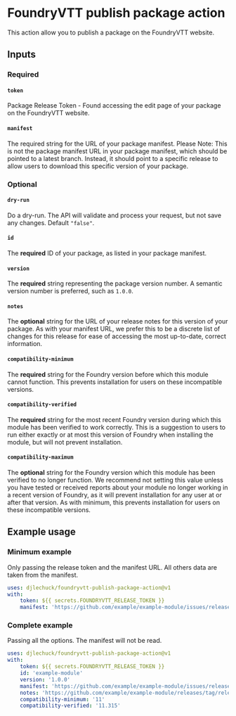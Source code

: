 # FoundryVTT publish package action

This action allow you to publish a package on the FoundryVTT website.

## Inputs

### Required

#### `token`

Package Release Token - Found accessing the edit page of your package on the FoundryVTT website.

#### `manifest`

The required string for the URL of your package manifest. Please Note: This is not the package manifest URL in your
package manifest, which should be pointed to a latest branch. Instead, it should point to a specific release to allow
users to download this specific version of your package.

### Optional

#### `dry-run`

Do a dry-run. The API will validate and process your request, but not save any changes. Default `"false"`.

#### `id`

The **required** ID of your package, as listed in your package manifest.

#### `version`

The **required** string representing the package version number. A semantic version number is preferred, such as
`1.0.0`.

#### `notes`

The **optional** string for the URL of your release notes for this version of your package. As with your manifest URL,
we prefer this to be a discrete list of changes for this release for ease of accessing the most up-to-date, correct
information.

#### `compatibility-minimum`

The **required** string for the Foundry version before which this module cannot function. This prevents
installation for users on these incompatible versions.

#### `compatibility-verified`

The **required** string for the most recent Foundry version during which this module has been verified to work
correctly. This is a suggestion to users to run either exactly or at most this version of Foundry when installing the
module, but will not prevent installation.

#### `compatibility-maximum`

The **optional** string for the Foundry version which this module has been verified to no longer function. We recommend
not setting this value unless you have tested or received reports about your module no longer working in a recent
version of Foundry, as it will prevent installation for any user at or after that version. As with minimum, this
prevents installation for users on these incompatible versions.

## Example usage

### Minimum example

Only passing the release token and the manifest URL. All others data are taken from the manifest.

```yaml
uses: djlechuck/foundryvtt-publish-package-action@v1
with:
    token: ${{ secrets.FOUNDRYVTT_RELEASE_TOKEN }}
    manifest: 'https://github.com/example/example-module/issues/releases/download/release-1.0.0/system.json'
```

### Complete example

Passing all the options. The manifest will not be read.

```yaml
uses: djlechuck/foundryvtt-publish-package-action@v1
with:
    token: ${{ secrets.FOUNDRYVTT_RELEASE_TOKEN }}
    id: 'example-module'
    version: '1.0.0'
    manifest: 'https://github.com/example/example-module/issues/releases/download/release-1.0.0/system.json'
    notes: 'https://github.com/example/example-module/releases/tag/release-1.0.0'
    compatibility-minimum: '11'
    compatibility-verified: '11.315'
```
